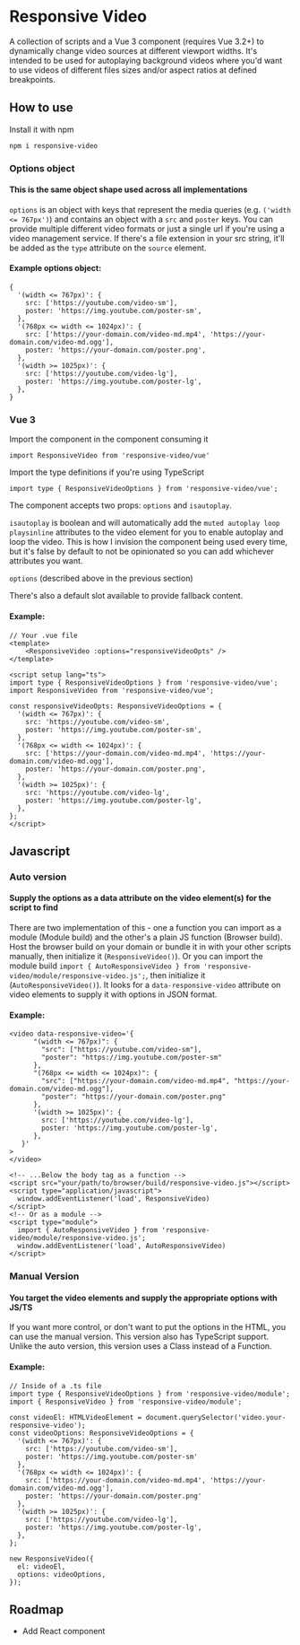 # Responsive Video

A collection of scripts and a Vue 3 component (requires Vue 3.2+) to dynamically change video sources at different viewport widths. 
It's intended to be used for autoplaying background videos where you'd want to use videos of different files sizes and/or aspect ratios at defined breakpoints.

## How to use
Install it with npm

`npm i responsive-video`

### Options object
#### This is the same object shape used across all implementations
`options` is an object with keys that represent the media queries (e.g. `('width <= 767px')`) and contains an object with a `src` and `poster` keys. You can provide multiple different video formats or just a single url if you're using a video management service. If there's a file extension in your src string, it'll be added as the `type` attribute on the `source` element.

#### Example options object:

```
{
  '(width <= 767px)': {
    src: ['https://youtube.com/video-sm'],
    poster: 'https://img.youtube.com/poster-sm',
  },
  '(768px <= width <= 1024px)': {
    src: ['https://your-domain.com/video-md.mp4', 'https://your-domain.com/video-md.ogg'],
    poster: 'https://your-domain.com/poster.png',
  },
  '(width >= 1025px)': {
    src: ['https://youtube.com/video-lg'],
    poster: 'https://img.youtube.com/poster-lg',
  },
}
```

### Vue 3
Import the component in the component consuming it

`import ResponsiveVideo from 'responsive-video/vue'`

Import the type definitions if you're using TypeScript

`import type { ResponsiveVideoOptions } from 'responsive-video/vue';`

The component accepts two props: `options` and `isautoplay`.

`isautoplay` is boolean and will automatically add the `muted autoplay loop playsinline` attributes to the video element for you to enable autoplay and loop the video. This is how I invision the component being used every time, but it's false by default to not be opinionated so you can add whichever attributes you want.

`options` (described above in the previous section)

There's also a default slot available to provide fallback content.

#### Example:

```
// Your .vue file
<template>
    <ResponsiveVideo :options="responsiveVideoOpts" />
</template>

<script setup lang="ts">
import type { ResponsiveVideoOptions } from 'responsive-video/vue';
import ResponsiveVideo from 'responsive-video/vue';

const responsiveVideoOpts: ResponsiveVideoOptions = {
  '(width <= 767px)': {
    src: 'https://youtube.com/video-sm',
    poster: 'https://img.youtube.com/poster-sm',
  },
  '(768px <= width <= 1024px)': {
    src: ['https://your-domain.com/video-md.mp4', 'https://your-domain.com/video-md.ogg'],
    poster: 'https://your-domain.com/poster.png',
  },
  '(width >= 1025px)': {
    src: 'https://youtube.com/video-lg',
    poster: 'https://img.youtube.com/poster-lg',
  },
};
</script>
```

## Javascript

### Auto version
#### Supply the options as a data attribute on the video element(s) for the script to find

There are two implementation of this - one a function you can import as a module (Module build) and the other's a plain JS function (Browser build). Host the browser build on your domain or bundle it in with your other scripts manually, then initialize it (`ResponsiveVideo()`). Or you can import the module build `import { AutoResponsiveVideo } from 'responsive-video/module/responsive-video.js';`, then initialize it (`AutoResponsiveVideo()`).
It looks for a `data-responsive-video` attribute on video elements to supply it with options in JSON format. 

#### Example:
```
<video data-responsive-video='{
      "(width <= 767px)": {
        "src": ["https://youtube.com/video-sm"],
        "poster": "https://img.youtube.com/poster-sm"
      },
      "(768px <= width <= 1024px)": {
        "src": ["https://your-domain.com/video-md.mp4", "https://your-domain.com/video-md.ogg"],
        "poster": "https://your-domain.com/poster.png"
      },
      '(width >= 1025px)': {
        src: ['https://youtube.com/video-lg'],
        poster: 'https://img.youtube.com/poster-lg',
      },
   }'
>
</video>

<!-- ...Below the body tag as a function -->
<script src="your/path/to/browser/build/responsive-video.js"></script>
<script type="application/javascript">
  window.addEventListener('load', ResponsiveVideo)
</script>
<!-- Or as a module -->
<script type="module">
  import { AutoResponsiveVideo } from 'responsive-video/module/responsive-video.js';
  window.addEventListener('load', AutoResponsiveVideo)
</script>
```
### Manual Version
#### You target the video elements and supply the appropriate options with JS/TS
If you want more control, or don't want to put the options in the HTML, you can use the manual version. This version also has TypeScript support. Unlike the auto version, this version uses a Class instead of a Function. 

#### Example:
```
// Inside of a .ts file
import type { ResponsiveVideoOptions } from 'responsive-video/module';
import { ResponsiveVideo } from 'responsive-video/module';

const videoEl: HTMLVideoElement = document.querySelector('video.your-responsive-video');
const videoOptions: ResponsiveVideoOptions = {
  '(width <= 767px)': {
    src: ['https://youtube.com/video-sm'],
    poster: 'https://img.youtube.com/poster-sm'
  },
  '(768px <= width <= 1024px)': {
    src: ['https://your-domain.com/video-md.mp4', 'https://your-domain.com/video-md.ogg'],
    poster: 'https://your-domain.com/poster.png'
  },
  '(width >= 1025px)': {
    src: ['https://youtube.com/video-lg'],
    poster: 'https://img.youtube.com/poster-lg',
  },
};

new ResponsiveVideo({ 
  el: videoEl, 
  options: videoOptions,
});
```

## Roadmap

- Add React component
